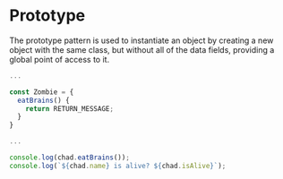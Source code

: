 # Prototype

The prototype pattern is used to instantiate an object by creating a new object with the same class, but without all of the data fields, providing a global point of access to it.


```typescript
...

const Zombie = {
  eatBrains() {
    return RETURN_MESSAGE;
  }
}

...

console.log(chad.eatBrains());
console.log(`${chad.name} is alive? ${chad.isAlive}`);
```